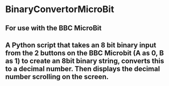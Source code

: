 # BinaryConvertorMicroBit

## For use with the BBC MicroBit

## A Python script that takes an 8 bit binary input from the 2 buttons on the BBC Microbit (A as 0, B as 1) to create an 8bit binary string, converts this to a decimal number. Then displays the decimal number scrolling on the screen.
